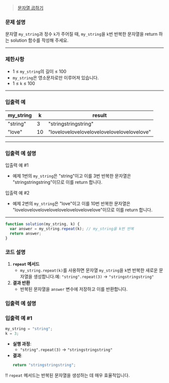 > [문자열 곱하기](https://school.programmers.co.kr/learn/courses/30/lessons/181940)

### **문제 설명**

문자열 `my_string`과 정수 `k`가 주어질 때, `my_string`을 `k`번 반복한 문자열을 return 하는 solution 함수를 작성해 주세요.

---

### 제한사항

- 1 ≤ `my_string`의 길이 ≤ 100
- `my_string`은 영소문자로만 이루어져 있습니다.
- 1 ≤ `k` ≤ 100

---

### 입출력 예

| my_string | k   | result                                     |
| --------- | --- | ------------------------------------------ |
| "string"  | 3   | "stringstringstring"                       |
| "love"    | 10  | "lovelovelovelovelovelovelovelovelovelove" |

---

### 입출력 예 설명

입출력 예 #1

- 예제 1번의 `my_string`은 "string"이고 이를 3번 반복한 문자열은 "stringstringstring"이므로 이를 return 합니다.

입출력 예 #2

- 예제 2번의 `my_string`은 "love"이고 이를 10번 반복한 문자열은 "lovelovelovelovelovelovelovelovelovelove"이므로 이를 return 합니다.

---

```jsx
function solution(my_string, k) {
  var answer = my_string.repeat(k); // my_string을 k번 반복
  return answer;
}
```

### 코드 설명

1. **`repeat` 메서드**
   - `my_string.repeat(k)`를 사용하면 문자열 `my_string`을 `k`번 반복한 새로운 문자열을 생성합니다.예: `"string".repeat(3)` → `"stringstringstring"`
2. **결과 반환**
   - 반복된 문자열을 `answer` 변수에 저장하고 이를 반환합니다.

### 입출력 예 설명

### 입출력 예 #1

```jsx
my_string = "string";
k = 3;
```

- **실행 과정**:
  - `"string".repeat(3)` → `"stringstringstring"`
- **결과**:
  ```jsx
  return "stringstringstring";
  ```

!! `repeat` 메서드는 반복된 문자열을 생성하는 데 매우 효율적입니다.
